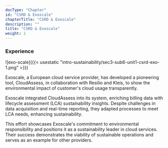 ```yaml
---
docType: "Chapter"
id: "CSRD & Exoscale"
chapterTitle: "CSRD & Exoscale"
description: ""
title: "CSRD & Exoscale"
weight: 1
---
```


### Experience

![exo-scale]({{< usestatic "intro-sustainability/sec3-sub6-unit1-csrd-exo-1.png" >}})

Exoscale, a European cloud service provider, has developed a pioneering tool, CloudAssess, in collaboration with Resilio and Kleis, to show the environmental impact of customer's cloud usage transparently.

Exoscale integrated CloudAssess into its system, enriching billing data with lifecycle assessment (LCA) sustainability insights. Despite challenges in data acquisition and real-time reporting, they adapted processes to meet LCA needs, enhancing sustainability.

This effort showcases Exoscale's commitment to environmental responsibility and positions it as a sustainability leader in cloud services. Their success demonstrates the viability of sustainable operations and serves as an example for other providers.